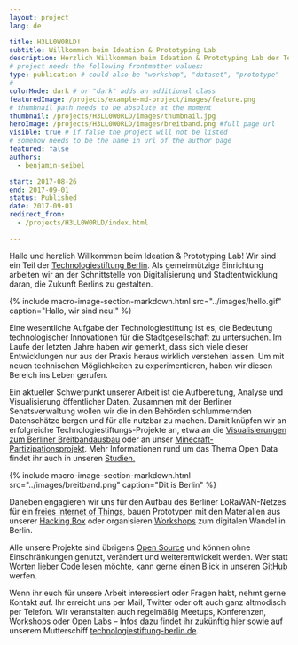 ```yaml
---
layout: project
lang: de

title: H3LL0W0RLD!
subtitle: Willkommen beim Ideation & Prototyping Lab
description: Herzlich Willkommen beim Ideation & Prototyping Lab der Technologiestiftung Berlin
# project needs the following frontmatter values:
type: publication # could also be "workshop", "dataset", "prototype"
#
colorMode: dark # or "dark" adds an additional class
featuredImage: /projects/example-md-project/images/feature.png
# thumbnail path needs to be absolute at the moment
thumbnail: /projects/H3LL0W0RLD/images/thumbnail.jpg
heroImage: /projects/H3LL0W0RLD/images/breitband.png #full page url
visible: true # if false the project will not be listed
# somehow needs to be the name in url of the author page
featured: false
authors:
  - benjamin-seibel

start: 2017-08-26
end: 2017-09-01
status: Published
date: 2017-09-01
redirect_from:
  - /projects/H3LL0W0RLD/index.html

---
```


Hallo und herzlich Willkommen beim Ideation & Prototyping Lab! Wir sind ein Teil der [Technologiestiftung Berlin](http://www.technologiestiftung-berlin.de). Als gemeinnützige Einrichtung arbeiten wir an der Schnittstelle von Digitalisierung und Stadtentwicklung daran, die Zukunft Berlins zu gestalten.

{% include macro-image-section-markdown.html src="../images/hello.gif" caption="Hallo, wir sind neu!" %}

Eine wesentliche Aufgabe der Technologiestiftung ist es, die Bedeutung technologischer Innovationen für die Stadtgesellschaft zu untersuchen. Im Laufe der letzten Jahre haben wir gemerkt, dass sich viele dieser Entwicklungen nur aus der Praxis heraus wirklich verstehen lassen. Um mit neuen technischen Möglichkeiten zu experimentieren, haben wir diesen Bereich ins Leben gerufen.

Ein aktueller Schwerpunkt unserer Arbeit ist die Aufbereitung, Analyse und Visualisierung öffentlicher Daten. Zusammen mit der Berliner Senatsverwaltung wollen wir die in den Behörden schlummernden Datenschätze bergen und für alle nutzbar zu machen. Damit knüpfen wir an erfolgreiche Technologiestiftungs-Projekte an, etwa an die [Visualisierungen zum Berliner Breitbandausbau](http://breitband-berlin.de) oder an unser [Minecraft-Partizipationsprojekt](http://www.technologiestiftung-berlin.de/minecraft). Mehr Informationen rund um das Thema Open Data findet ihr auch in unseren [Studien.](https://www.technologiestiftung-berlin.de/de/bibliothek/publikationen/)

<!-- include images like this Using the include -->

{% include macro-image-section-markdown.html src="../images/breitband.png" caption="Dit is Berlin" %}

Daneben engagieren wir uns für den Aufbau des Berliner LoRaWAN-Netzes für ein [freies Internet of Things](https://www.thethingsnetwork.org/community/berlin/), bauen Prototypen mit den Materialien aus unserer [Hacking Box](https://www.technologiestiftung-berlin.de/hackingbox/) oder organisieren [Workshops](https://www.technologiestiftung-berlin.de/de/blog/smarte-loesungen-und-info-dienste-fuer-die-stadt-der-zukunft/) zum digitalen Wandel in Berlin.

Alle unsere Projekte sind übrigens [Open Source](https://publiccode.eu/de/) und können ohne Einschränkungen genutzt, verändert und weiterentwickelt werden. Wer statt Worten lieber Code lesen möchte, kann gerne einen Blick in unseren [GitHub](https://github.com/technologiestiftung/) werfen.

Wenn ihr euch für unsere Arbeit interessiert oder Fragen habt, nehmt gerne Kontakt auf. Ihr erreicht uns per Mail, Twitter oder oft auch ganz altmodisch per Telefon. Wir veranstalten auch regelmäßig Meetups, Konferenzen, Workshops oder Open Labs – Infos dazu findet ihr zukünftig hier sowie auf unserem Mutterschiff [technologiestiftung-berlin.de](https://www.technologiestiftung-berlin.de/).


